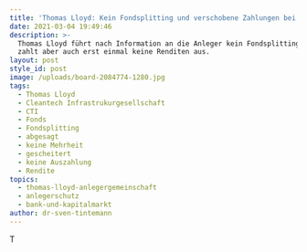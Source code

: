 ```yaml
---
title: 'Thomas Lloyd: Kein Fondsplitting und verschobene Zahlungen bei CTI Fonds'
date: 2021-03-04 19:49:46
description: >-
  Thomas Lloyd führt nach Information an die Anleger kein Fondsplitting durch,
  zahlt aber auch erst einmal keine Renditen aus.
layout: post
style_id: post
image: /uploads/board-2084774-1280.jpg
tags:
  - Thomas Lloyd
  - Cleantech Infrastrukurgesellschaft
  - CTI
  - Fonds
  - Fondsplitting
  - abgesagt
  - keine Mehrheit
  - gescheitert
  - keine Auszahlung
  - Rendite
topics:
  - thomas-lloyd-anlegergemeinschaft
  - anlegerschutz
  - bank-und-kapitalmarkt
author: dr-sven-tintemann
---
```

T

